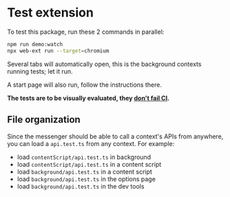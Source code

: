 # Test extension

To test this package, run these 2 commands in parallel:

```sh
npm run demo:watch
npx web-ext run --target=chromium
```

Several tabs will automatically open, this is the background contexts running tests; let it run.

A start page will also run, follow the instructions there.

**The tests are to be visually evaluated, they [don't fail CI](https://github.com/pixiebrix/webext-messenger/issues/28).**

## File organization

Since the messenger should be able to call a context's APIs from anywhere, you can load a `api.test.ts` from any context. For example:

- load `contentScript/api.test.ts` in background
- load `contentScript/api.test.ts` in a content script
- load `background/api.test.ts` in a content script
- load `background/api.test.ts` in the options page
- load `background/api.test.ts` in the dev tools
